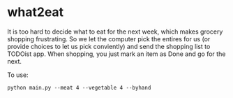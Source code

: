 # what2eat
It is too hard to decide what to eat for the next week, which makes grocery shopping frustrating. So we let the computer pick the entires for us (or provide choices to let us pick conviently) and send the shopping list to TODOist app. When shopping, you just mark an item as Done and go for the next.


To use:

```
python main.py --meat 4 --vegetable 4 --byhand
```

